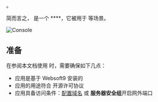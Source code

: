 # 

。  

简而言之，[]() 是一个 ****，它被用于  等场景。   


![Console](https://libs.websoft9.com/Websoft9/DocsPicture/zh/zookeeper/zookeeper-gui-websoft9.png)


## 准备

在参阅本文档使用  时，需要确保如下几点：

- 应用是基于 Websoft9 安装的
- 应用的用途符合 [](license_url) 开源许可协议
- 应用具备访问条件：[配置域名](./guide/appsetdomain) 或 **服务器安全组**开启网外端口
